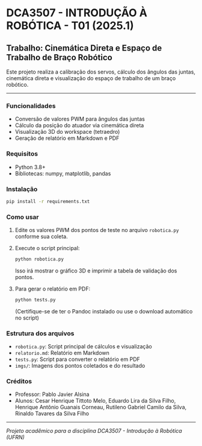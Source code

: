 # DCA3507 - INTRODUÇÃO À ROBÓTICA - T01 (2025.1)

## Trabalho: Cinemática Direta e Espaço de Trabalho de Braço Robótico

Este projeto realiza a calibração dos servos, cálculo dos ângulos das juntas, cinemática direta e visualização do espaço de trabalho de um braço robótico.

---

### Funcionalidades

- Conversão de valores PWM para ângulos das juntas
- Cálculo da posição do atuador via cinemática direta
- Visualização 3D do workspace (tetraedro)
- Geração de relatório em Markdown e PDF

### Requisitos

- Python 3.8+
- Bibliotecas: numpy, matplotlib, pandas

### Instalação

```bash
pip install -r requirements.txt
```

### Como usar

1. Edite os valores PWM dos pontos de teste no arquivo `robotica.py` conforme sua coleta.
2. Execute o script principal:

   ```bash
   python robotica.py
   ```

   Isso irá mostrar o gráfico 3D e imprimir a tabela de validação dos pontos.
3. Para gerar o relatório em PDF:

   ```bash
   python tests.py
   ```

   (Certifique-se de ter o Pandoc instalado ou use o download automático no script)

### Estrutura dos arquivos

- `robotica.py`: Script principal de cálculos e visualização
- `relatorio.md`: Relatório em Markdown
- `tests.py`: Script para converter o relatório em PDF
- `imgs/`: Imagens dos pontos coletados e do resultado

### Créditos

- Professor: Pablo Javier Alsina
- Alunos: Cesar Henrique Tittoto Melo, Eduardo Lira da Silva Filho, Henrique Antônio Guanais Corneau, Rutileno Gabriel Camilo da Silva, Rinaldo Tavares da Silva Filho

---

*Projeto acadêmico para a disciplina DCA3507 - Introdução à Robótica (UFRN)*

